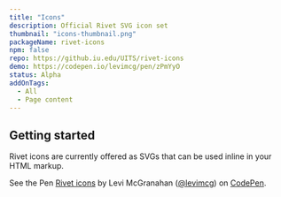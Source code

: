 ```yaml
---
title: "Icons"
description: Official Rivet SVG icon set
thumbnail: "icons-thumbnail.png"
packageName: rivet-icons
npm: false
repo: https://github.iu.edu/UITS/rivet-icons
demo: https://codepen.io/levimcg/pen/zPmYyO
status: Alpha
addOnTags:
  - All
  - Page content
---
```

## Getting started
Rivet icons are currently offered as SVGs that can be used inline in your HTML markup.

<p data-height="265" data-theme-id="light" data-slug-hash="zPmYyO" data-default-tab="result" data-user="levimcg" data-embed-version="2" data-pen-title="Rivet icons" class="codepen">See the Pen <a href="https://codepen.io/levimcg/pen/zPmYyO/">Rivet icons</a> by Levi McGranahan (<a href="https://codepen.io/levimcg">@levimcg</a>) on <a href="https://codepen.io">CodePen</a>.</p>
<script async src="https://static.codepen.io/assets/embed/ei.js"></script>